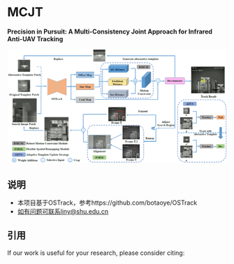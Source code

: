 # MCJT

**Precision in Pursuit: A Multi-Consistency Joint Approach for Infrared Anti-UAV Tracking**

![MCJT](https://raw.githubusercontent.com/LY-1/MCJT/master/assets/image-20240612160934760.png)

## 说明
* 本项目基于OSTrack，参考https://github.com/botaoye/OSTrack  
* 如有问题可联系liny@shu.edu.cn


## 引用
If our work is useful for your research, please consider citing:

```Bibtex

```
